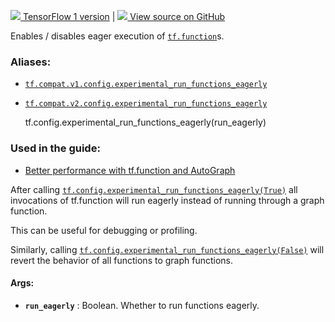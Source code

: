 [ ![](https://tensorflow.google.cn/images/tf_logo_32px.png) TensorFlow 1
version](/versions/r1.15/api_docs/python/tf/config/experimental_run_functions_eagerly)
|  [ ![](https://tensorflow.google.cn/images/GitHub-Mark-32px.png) View source
on GitHub
](https://github.com/tensorflow/tensorflow/blob/r2.0/tensorflow/python/eager/def_function.py#L254-L271)  
  
  
Enables / disables eager execution of
[`tf.function`](https://tensorflow.google.cn/api_docs/python/tf/function)s.

### Aliases:

  * [`tf.compat.v1.config.experimental_run_functions_eagerly`](/api_docs/python/tf/config/experimental_run_functions_eagerly)
  * [`tf.compat.v2.config.experimental_run_functions_eagerly`](/api_docs/python/tf/config/experimental_run_functions_eagerly)

    
    
    tf.config.experimental_run_functions_eagerly(run_eagerly)
    

### Used in the guide:

  * [Better performance with tf.function and AutoGraph](https://tensorflow.google.cn/guide/function)

After calling
[`tf.config.experimental_run_functions_eagerly(True)`](https://tensorflow.google.cn/api_docs/python/tf/config/experimental_run_functions_eagerly)
all invocations of tf.function will run eagerly instead of running through a
graph function.

This can be useful for debugging or profiling.

Similarly, calling
[`tf.config.experimental_run_functions_eagerly(False)`](https://tensorflow.google.cn/api_docs/python/tf/config/experimental_run_functions_eagerly)
will revert the behavior of all functions to graph functions.

#### Args:

  * **`run_eagerly`** : Boolean. Whether to run functions eagerly.

